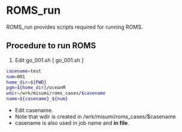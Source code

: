 # ROMS_run

ROMS_run provides scripts required for running ROMS.

## Procedure to run ROMS
1. Edit go_001.sh
[ go_001.sh ]
``` sh
casename=test
num=001
home_dir=${PWD}
pgm=${home_dir}/oceanM
wdir=/wrk/misumi/roms_cases/$casename
name=${casename}_${num}
```
- Edit casename.
- Note that wdir is created in /wrk/misumi/roms_cases/$casename
- casename is also used in job name and **in file**. 
